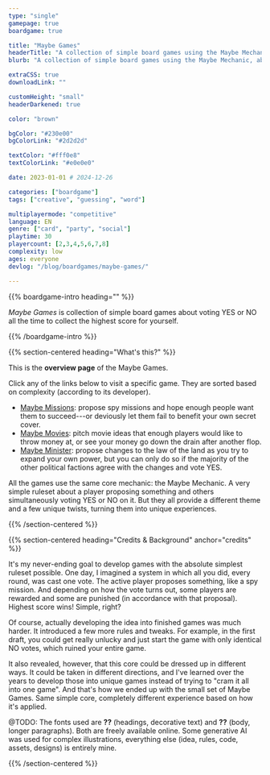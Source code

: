 ```yaml
---
type: "single"
gamepage: true
boardgame: true

title: "Maybe Games"
headerTitle: "A collection of simple board games using the Maybe Mechanic."
blurb: "A collection of simple board games using the Maybe Mechanic, about voting for or against your friend's proposals at the most strategic times."

extraCSS: true
downloadLink: ""

customHeight: "small"
headerDarkened: true

color: "brown"

bgColor: "#230e00"
bgColorLink: "#2d2d2d"

textColor: "#fff0e8"
textColorLink: "#e0e0e0"

date: 2023-01-01 # 2024-12-26

categories: ["boardgame"]
tags: ["creative", "guessing", "word"]

multiplayermode: "competitive"
language: EN
genre: ["card", "party", "social"]
playtime: 30
playercount: [2,3,4,5,6,7,8]
complexity: low
ages: everyone
devlog: "/blog/boardgames/maybe-games/"

---
```


{{% boardgame-intro heading="" %}}

_Maybe Games_ is collection of simple board games about voting YES or NO all the time to collect the highest score for yourself.

{{% /boardgame-intro %}}

{{% section-centered heading="What's this?" %}}

This is the **overview page** of the Maybe Games. 

Click any of the links below to visit a specific game. They are sorted based on complexity (according to its developer).

* [Maybe Missions](/maybe-games/vote/maybe-missions/): propose spy missions and hope enough people want them to succeed---or deviously let them fail to benefit your own secret cover.
* [Maybe Movies](/maybe-games/vote/maybe-movies/): pitch movie ideas that enough players would like to throw money at, or see your money go down the drain after another flop.
* [Maybe Minister](/maybe-games/vote/maybe-minister/): propose changes to the law of the land as you try to expand your own power, but you can only do so if the majority of the other political factions agree with the changes and vote YES.

All the games use the same core mechanic: the Maybe Mechanic. A very simple ruleset about a player proposing something and others simultaneously voting YES or NO on it. But they all provide a different theme and a few unique twists, turning them into unique experiences.

{{% /section-centered %}}

{{% section-centered heading="Credits & Background" anchor="credits" %}}

It's my never-ending goal to develop games with the absolute simplest ruleset possible. One day, I imagined a system in which all you did, every round, was cast one vote. The active player proposes something, like a spy mission. And depending on how the vote turns out, some players are rewarded and some are punished (in accordance with that proposal). Highest score wins! Simple, right?

Of course, actually developing the idea into finished games was much harder. It introduced a few more rules and tweaks. For example, in the first draft, you could get really unlucky and just start the game with only identical NO votes, which ruined your entire game.

It also revealed, however, that this core could be dressed up in different ways. It could be taken in different directions, and I've learned over the years to develop those into unique games instead of trying to "cram it all into one game". And that's how we ended up with the small set of Maybe Games. Same simple core, completely different experience based on how it's applied.

@TODO: The fonts used are **??** (headings, decorative text) and **??** (body, longer paragraphs). Both are freely available online. Some generative AI was used for complex illustrations, everything else (idea, rules, code, assets, designs) is entirely mine.

{{% /section-centered %}}